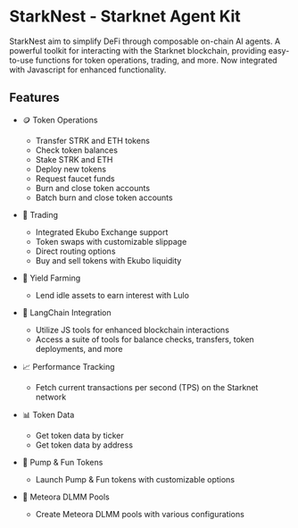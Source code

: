 # StarkNest - Starknet Agent Kit
StarkNest aim to simplify DeFi through composable on-chain AI agents. A powerful toolkit for interacting with the Starknet blockchain, providing easy-to-use functions for token operations, trading, and more. Now integrated with Javascript for enhanced functionality.

## Features

- 🪙 Token Operations

  - Transfer STRK and ETH tokens
  - Check token balances
  - Stake STRK and ETH
  - Deploy new tokens
  - Request faucet funds
  - Burn and close token accounts
  - Batch burn and close token accounts

- 💱 Trading

  - Integrated Ekubo Exchange support
  - Token swaps with customizable slippage
  - Direct routing options
  - Buy and sell tokens with Ekubo liquidity

- 🏦 Yield Farming

  - Lend idle assets to earn interest with Lulo

- 🔗 LangChain Integration

  - Utilize JS tools for enhanced blockchain interactions
  - Access a suite of tools for balance checks, transfers, token deployments, and more

- 📈 Performance Tracking

  - Fetch current transactions per second (TPS) on the Starknet network

- 📊 Token Data

  - Get token data by ticker
  - Get token data by address

- 🚀 Pump & Fun Tokens

  - Launch Pump & Fun tokens with customizable options

- 🏦 Meteora DLMM Pools

  - Create Meteora DLMM pools with various configurations


